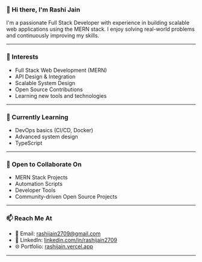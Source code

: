 ### 👋 Hi there, I'm Rashi Jain

I'm a passionate Full Stack Developer with experience in building scalable web applications using the MERN stack. I enjoy solving real-world problems and continuously improving my skills.

---

### 👀 Interests
- Full Stack Web Development (MERN)
- API Design & Integration
- Scalable System Design
- Open Source Contributions
- Learning new tools and technologies

---

### 🌱 Currently Learning
- DevOps basics (CI/CD, Docker)
- Advanced system design
- TypeScript

---

### 💞️ Open to Collaborate On
- MERN Stack Projects
- Automation Scripts
- Developer Tools
- Community-driven Open Source Projects

---

### 📫 Reach Me At
- 📧 Email: rashijain2709@gmail.com  
- 💼 LinkedIn: [linkedin.com/in/rashijain2709](https://www.linkedin.com/in/rashijain2709)  
- 🌐 Portfolio: [rashijain.vercel.app](https://rashijain.vercel.app)

---

<!---
Rashijain2709/Rashijain2709 is a ✨ special ✨ repository because its `README.md` (this file) appears on your GitHub profile.
You can click the Preview link to take a look at your changes.
--->
